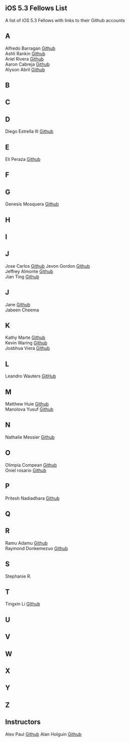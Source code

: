 ## iOS 5.3 Fellows List

A list of iOS 5.3 Fellows with links to their Github accounts

## A 

Alfredo Barragan [Github](https://github.com/AlfredoB212)   
Ashli Rankin [Github](https://github.com/Ashlirankin18)   
Ariel Rivera [Github](https://github.com/tawnyblvd)   
Aaron Cabreja [Github](https://github.com/AaronCab)   
Alyson Abril [Github](https://github.com/alysonabril)  

## B 

## C

## D

Diego Estrella III [Github](github.com/destrella3)  

## E 

Eli Peraza [Github](https://github.com/EliPeraza)  

## F

## G 

Genesis Mosquera [Github](https://github.com/GMosquera1)  

## H 

## I 

## J

Jose Carlos [Github](https://github.com/josealarconchacon)
Jevon Gordon [Github](https://github.com/iosdevtrainee/)  
Jeffrey Almonte [Github](https://github.com/jalmonte83)   
Jian Ting [Github](https://github.com/JianTing-Li)   

## J 

Jane [Github](https://github.com/janezhu1618)    
Jabeen Cheema  

## K 

Kathy Marte [Github](https://github.com/Marte14)  
Kevin Waring [Github](https://github.com/kwaring3)  
Josbhua Viera [Github](https://github.com/JoshuaViera)  

## L
Leandro Wauters [GitHub](https://github.com/leandrowauters)

## M

Matthew Huie [Github](https://github.com/MattHuie)  
Manolova Yusuf [Github](https://github.com/manolovayusuf)  

## N

Nathalie Messier [Github](github.com/natmess)    

## O  

Olimpia Compean [Github](https://github.com/Olimpia1988)   
Oniel rosario [Github](https://github.com/onielrosario)  

## P 

Pritesh Nadiadhara [Github](https://github.com/PNadiadhara)

## Q
 
## R

Ramu Adamu [Github](https://github.com/ramuadamu/)  
Raymond Donkemezuo [Github](https://github.com/Donkemezuo/)  
 
## S 

Stephanie R.

## T 

Tingxin Li [Github](https://github.com/vaslee)   

## U

## V

## W

## X

## Y

## Z

## Instructors 

Alex Paul [Github](github.com/alexpaul)
Alan Holguin [Github](github.com/lynksdomain)    


